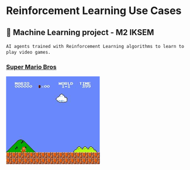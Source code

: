 # Reinforcement Learning Use Cases

## 🧠 Machine Learning project - M2 IKSEM

    AI agents trained with Reinforcement Learning algorithms to learn to play video games.

### [Super Mario Bros](./super-mario-bros/)

![](./images/super_mario_bros.gif)
